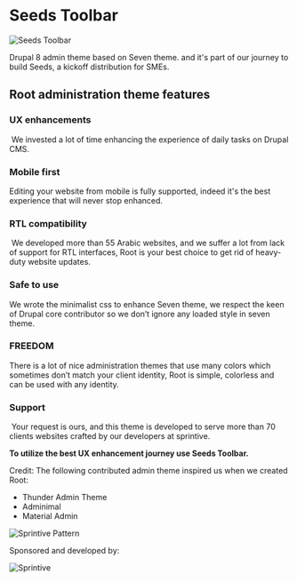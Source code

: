 # Seeds Toolbar

![Seeds Toolbar](https://www.drupal.org/files/Screen%20Shot%202019-04-17%20at%203.42.11%20AM.png)

Drupal 8 admin theme based on Seven theme. and it's part of our journey to build Seeds, a kickoff distribution for SMEs.



## Root administration theme features

### UX enhancements
 We invested a lot of time enhancing the experience of daily tasks on Drupal CMS. 

### Mobile first
Editing your website from mobile is fully supported, indeed it's the best experience that will never stop enhanced. 

### RTL compatibility
 We developed more than 55 Arabic websites, and we suffer a lot from lack of support for RTL interfaces, Root is your best choice to get rid of heavy-duty website updates. 

### Safe to use
We wrote the minimalist css to enhance Seven theme, we respect the keen of Drupal core contributor so we don’t ignore any loaded style in seven theme.  

### FREEDOM
There is a lot of nice administration themes that use many colors which sometimes don’t match your client identity, Root is simple, colorless and can be used with any identity. 

### Support
 Your request is ours, and this theme is developed to serve more than 70 clients websites crafted by our developers at sprintive.

**To utilize the best UX enhancement journey use Seeds Toolbar.**

Credit: The following contributed admin theme inspired us when we created Root:

* Thunder Admin Theme 
* Adminimal 
* Material Admin

![Sprintive Pattern](https://www.drupal.org/files/serpartor-sprintive.png)

Sponsored and developed by:

![Sprintive](https://www.drupal.org/files/styles/grid-3/public/drupal_3.png)